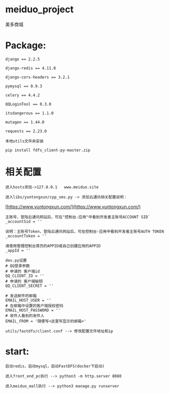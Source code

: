 # meiduo_project
美多商城


# Package:

`django == 2.2.5`

`django-redis == 4.11.0`

`django-cors-headers == 3.2.1`

`pymysql == 0.9.3`

`celery == 4.4.2 `

`QQLoginTool == 0.3.0 `

`itsdangerous == 1.1.0`

`mutagen == 1.44.0`

`requests == 2.23.0 `

`本地utils文件夹安装`

`pip install fdfs_client-py-master.zip `

# 相关配置

`进入hosts添加->127.0.0.1	www.meiduo.site`

`进入libs/yuntongxun/cpp_sms.py -> 添加云通讯相关配置说明：`

[https://www.yuntongxun.com/](https://www.yuntongxun.com/)
````
主账号，登陆云通讯网站后，可在"控制台-应用"中看到开发者主账号ACCOUNT SID`
_accountSid = ''

说明：主账号Token，登陆云通讯网站后，可在控制台-应用中看到开发者主账号AUTH TOKEN
_accountToken = ''

请使用管理控制台首页的APPID或自己创建应用的APPID
_appId = ''
````
````
dev.py设置
# QQ登录参数
# 申请的 客户端id
QQ_CLIENT_ID = ''
# 申请的 客户端秘钥
QQ_CLIENT_SECRET = ''

# 发送邮件的邮箱
EMAIL_HOST_USER = ''
# 在邮箱中设置的客户端授权密码
EMAIL_HOST_PASSWORD = ''
# 收件人看到的发件人
EMAIL_FROM = '随便写<这里写显示的邮箱>'

utils/fastdfs/client.conf --> 修改配置文件地址和ip
````
# start:

`启动redis，启动mysql，启动FastDFS(docker下启动)`

`进入front_end_pc执行 --> python3 -m http.server 8080`

`进入meiduo_mall执行 --> python3 manage.py runserver`

